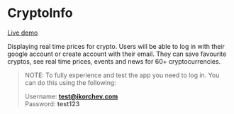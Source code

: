 # CryptoInfo

[Live demo](https://crypto--info.herokuapp.com/)
<br />

Displaying real time prices for crypto.
Users will be able to log in with their google account or create account with their email.
They can save favourite cryptos, see real time prices, events and news for 60+ cryptocurrencies.

> NOTE: To fully experience and test the app you need to log in.
> You can do this using the following:
> <br/>
> 
> Username: **test@ikorchev.com**
> <br/>
> Password: **test123**
